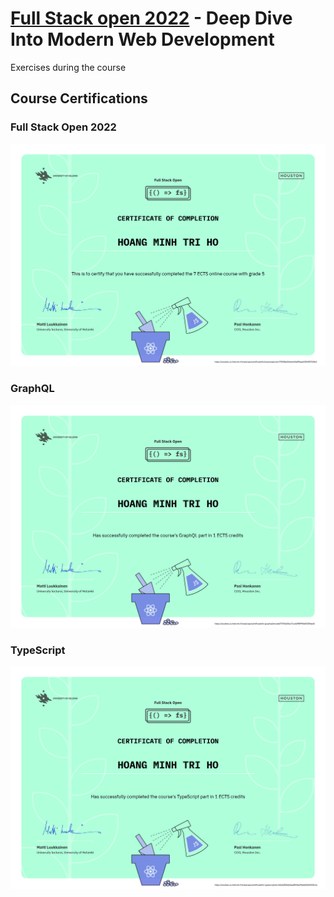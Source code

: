 # [Full Stack open 2022](https://fullstackopen.com/en/) - Deep Dive Into Modern Web Development

Exercises during the course

## Course Certifications

### Full Stack Open 2022

![Certificate of Completion - Parts 1-7](./certificate-fullstack.png)

### GraphQL

![Certificate of Completion - GraphQL](./certificate-graphql.png)

### TypeScript

![Certificate of Completion - TypeScript](./certificate-typescript.png)
